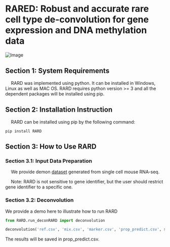 # RARED: Robust and accurate rare cell type de-convolution for gene expression and DNA methylation data

![Image](https://github.com/HanwenXuTHU/RARD/tree/master/img/decon.png)

## Section 1: System Requirements
&emsp; RARD was implemented using python. It can be installed in Windows, Linux as well as MAC OS. RARD requires python version >= 3 and all the dependent packages will be installed using pip.

## Section 2: Installation Instruction

&emsp; RARD can be installed using pip by the following command:

``` shell
pip install RARD
```


## Section 3: How to Use RARD

### Section 3.1: Input Data Preparation

&emsp; We provide demon [dataset](https://github.com/HanwenXuTHU/RARD/tree/master/demo_data) generated from single cell mouse RNA-seq.

&emsp; Note: RARD is not sensitive to gene identifier, but the user should restrict gene identifier to a specific one.


### Section 3.2: Deconvolution

We provide a demo here to illustrate how to run RARD

``` Python
from RARD.run_deconRARD import deconvolution

deconvolution('ref.csv', 'mix.csv', 'marker.csv', 'prop_predict.csv', scale=0.01)
```

The results will be saved in prop_predict.csv.



